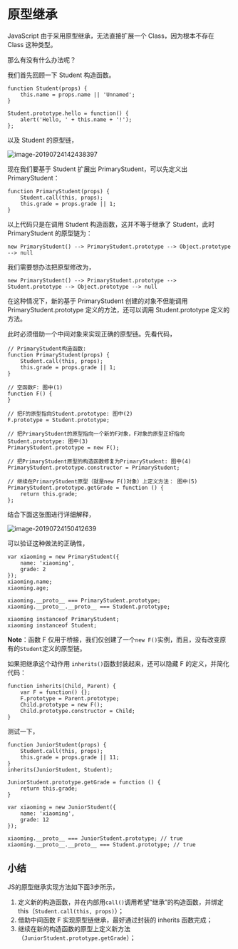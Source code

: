 # 原型继承

JavaScript 由于采用原型继承，无法直接扩展一个 Class，因为根本不存在 Class 这种类型。

那么有没有什么办法呢？

我们首先回顾一下 Student 构造函数。

```
function Student(props) {
    this.name = props.name || 'Unnamed';
}

Student.prototype.hello = function() {
    alert('Hello, ' + this.name + '!');
};
```

以及 Student 的原型链，

![image-20190724142438397](/Users/pengyuyan/Documents/Web-Learning-Material/JavaScript/面向对象编程/images/image-20190724142438397.png)

现在我们要基于 Student 扩展出 PrimaryStudent，可以先定义出 PrimaryStudent：

```
function PrimaryStudent(props) {
    Student.call(this, props);
    this.grade = props.grade || 1;
}
```

以上代码只是在调用 Student 构造函数，这并不等于继承了 Student，此时 PrimaryStudent 的原型链为：

`new PrimaryStudent() --> PrimaryStudent.prototype --> Object.prototype --> null `

我们需要想办法把原型修改为，

`new PrimaryStudent() --> PrimaryStudent.prototype --> Student.prototype --> Object.prototype --> null `

在这种情况下，新的基于 PrimaryStudent 创建的对象不但能调用 PrimaryStudent.prototype 定义的方法，还可以调用 Student.prototype 定义的方法。

此时必须借助一个中间对象来实现正确的原型链。先看代码，

```
// PrimaryStudent构造函数:
function PrimaryStudent(props) {
    Student.call(this, props);
    this.grade = props.grade || 1;
}

// 空函数F: 图中(1)
function F() {
}

// 把F的原型指向Student.prototype: 图中(2)
F.prototype = Student.prototype;

// 把PrimaryStudent的原型指向一个新的F对象，F对象的原型正好指向Student.prototype: 图中(3)
PrimaryStudent.prototype = new F();

// 把PrimaryStudent原型的构造函数修复为PrimaryStudent: 图中(4)
PrimaryStudent.prototype.constructor = PrimaryStudent;

// 继续在PrimaryStudent原型（就是new F()对象）上定义方法： 图中(5)
PrimaryStudent.prototype.getGrade = function () {
    return this.grade;
};
```

结合下面这张图进行详细解释，

![image-20190724150412639](/Users/pengyuyan/Documents/Web-Learning-Material/JavaScript/面向对象编程/images/image-20190724150412639.png)

可以验证这种做法的正确性，

```
var xiaoming = new PrimaryStudent({
    name: 'xiaoming',
    grade: 2
});
xiaoming.name;
xiaoming.age;

xiaoming.__proto__ === PrimaryStudent.prototype;
xiaoming.__proto__.__proto__ === Student.prototype;

xiaoming instanceof PrimaryStudent;
xiaoming instanceof Student;
```

**Note**：函数 F 仅用于桥接，我们仅创建了一个`new F()`实例，而且，没有改变原有的`Student`定义的原型链。

如果把继承这个动作用 `inherits()`函数封装起来，还可以隐藏 F 的定义，并简化代码：

```
function inherits(Child, Parent) {
    var F = function() {};
    F.prototype = Parent.prototype;
    Child.prototype = new F();
    Child.prototype.constructor = Child;
}
```

测试一下，

```
function JuniorStudent(props) {
    Student.call(this, props);
    this.grade = props.grade || 11;
}
inherits(JuniorStudent, Student);

JuniorStudent.prototype.getGrade = function () {
    return this.grade;
}

var xiaoming = new JuniorStudent({
    name: 'xiaoming',
    grade: 12
});

xiaoming.__proto__ === JuniorStudent.prototype; // true
xiaoming.__proto__.__proto__ === Student.prototype; // true
```



## 小结

JS的原型继承实现方法如下面3步所示，

1. 定义新的构造函数，并在内部用`call()`调用希望“继承”的构造函数，并绑定this（`Student.call(this, props)`）；
2. 借助中间函数 F 实现原型链继承，最好通过封装的 inherits 函数完成；
3. 继续在新的构造函数的原型上定义新方法（`JuniorStudent.prototype.getGrade`）；

